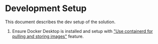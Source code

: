 # Development Setup

This document describes the dev setup of the solution.

1. Ensure Docker Desktop is installed and setup with ["Use containerd for pulling and storing images"](https://docs.docker.com/desktop/containerd/) feature.
